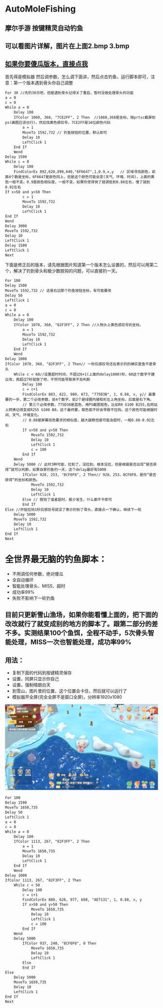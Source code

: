# AutoMoleFishing
## 摩尔手游 按键精灵自动钓鱼
## 可以看图片详解，图片在上面2.bmp 3.bmp
## [如果你要傻瓜版本，直接点我](#1)

首先得是模拟器
然后调参数，怎么调下面讲，然后点击钓鱼，运行脚本即可，注意：第一个版本遇到骨头你自己调整
```
For 30 //先钓30次吧，但是遇到骨头记得关了重启，暂时没做处理骨头的功能
a = 0
c = 0
While a = 0
	Delay 100
	IfColor 1060, 368, "7CE2FF", 2 Then  //1060,368是坐标，按prtsc截屏到ps(画图应该也行)，然后找黄色感叹号，7CE2FF是16位颜色代码
		a = 1
		MoveTo 1592,732 // 钓鱼按钮的位置，默认即可
		Delay 10
		LeftClick 1
	End If
	Wend
Delay 1500
While c = 0
	Delay 100
	FindColorEx 892,620,898,640,"6F6647",1,0.9,x,y   // 区域寻找颜色，前面4个数是坐标，6F6647是颜色同上，但是这个颜色可能会变(天气、环境、时间)，上面的黄色一般不变。0.9是颜色相似度，一般不变，如果你觉得快了就调低到0.88左右，慢了就到0.92左右
If x>50 and y>50 Then  
		c = 1
		MoveTo 1592,732
		Delay 10
		LeftClick 1
End If
Wend
Delay 3000
MoveTo 1592,732
Delay 10
LeftClick 1
Delay 1500
LeftClick 1
Next
```

下面是修正后的版本，请先根据图片知道第一个版本怎么设置的，然后可以用第二个，解决了钓到骨头和极少数脱钩的问题，可以直接钓一天。
```
For 100
Delay 1500
MoveTo 1592,732 // 这是右边那个钓鱼按钮坐标，有可能要改
Delay 50
LeftClick 1
a = 0
c = 0
While a = 0
	Delay 100
	IfColor 1070, 360, "82F3FF", 2 Then //人物头上黄色感叹号的坐标。
		a = 1
		MoveTo 1592,732
		Delay 10
		LeftClick 1
	End If
	Wend
Delay 1000
IfColor 1070, 360, "82F3FF", 2 Then// 一秒后感叹号还在表示钓的确实是鱼不是骨头
	While c < 60//设置超时时间，不超过6+1(上面的delay1000)秒，60这个数字不建议改，真超过7秒就放了吧，不然可能导致来不及判断
		Delay 100
		c = c+1
		FindColorEx 883, 622, 980, 673, "775D3B", 1, 0.88, x, y// 最重要的一步，第二个必改参数，前4个数字，前2个是绿圈内接矩形左上角坐标，后面是右下角。
		// 第三个必改参数，775D38是蓝色，用PS截图取色，比如R0 G100 B255,在网站上转换记得变成R255 G100 B0，这个最终要，取色取不好会导致不拉钩。这个颜色可能根据时间、天气、环境变化。
		// 0.88是屏幕找色要求的相似度，越大越稳但是可能会超时，一般0.88-0.92左右
		If x>50 and y>50 Then
			MoveTo 1592,732
			Delay 10
			LeftClick 1
			c = 100 
		End If
	Wend
	Delay 5000 // 此时3种可能，拉到了，没拉到，根本没拉，但是根据是否出现“是否获得”就可以判断，如果自家钓鱼钓一天，这个delay最好有5000
		IfColor 928, 253, "8CF0F8", 2 Then// 928，253，8CF0F8，是你“是否获得”的坐标和颜色。
			MoveTo 1592,732
			Delay 10
			LeftClick 1
		Else // 脱钩了或者超时，极少发生，什么都不干即可
		End If
Else //开始拉钩1秒后感叹号就没了表示钓到了骨头，直接点一下确认，继续下一轮
	Delay 5000
	MoveTo 1592,732
	Delay 10
	LeftClick 1 
End If
Next
```


<h1 id='1'>全世界最无脑的钓鱼脚本：</h1>  

+ 不用调任何参数，绝对傻瓜
+ 全自动循环
+ 智能处理骨头、MISS、超时
+ 成功率99%
+ 失败不影响下一轮钓鱼  

## 目前只更新雪山渔场，如果你能看懂上面的，把下面的改改就行了就变成别的地方的脚本了。跟第二部分的差不多。实测结果100个鱼饵，全程不动手，5次骨头智能处理，MISS一次也智能处理，成功率99%  
## 用法：  

+ 复制下面的代码到按键精灵保存
+ 设置，同屏只显示你自己
+ 设置，强制晴朗白天
+ 到雪山，图片里的位置，这个位置会卡住，然后就可以运行了
+ 模拟器开全屏(完全全屏不是窗口全屏)，分辨率1920x1080  


![Image text](https://github.com/Gumiho-xx/AutoMoleFishing/blob/main/weizhi.jpg)


```
For 100
Delay 1500
MoveTo 1650,735
Delay 50
LeftClick 1
a = 0
c = 0
While a = 0
	Delay 100
	IfColor 1113, 267, "82F3FF", 2 Then
		a = 1
		MoveTo 1650,735
		Delay 10
		LeftClick 1
	End If
	Wend
Delay 1000
IfColor 1113, 267, "82F3FF", 2 Then
	While c < 50
		Delay 100
		c = c+1
		FindColorEx 880, 626, 977, 688, "AE7131", 1, 0.88, x, y
		If x>50 and y>50 Then
			MoveTo 1650,735
			Delay 10
			LeftClick 1
			c = 100 
		End If
	Wend
	Delay 5000
		IfColor 937, 240, "8CF0F8", 0 Then
			MoveTo 1650,735
			Delay 10
			LeftClick 1
		Else
		End If
Else
	Delay 5000
	MoveTo 1650,735
	Delay 10
	LeftClick 1 
End If
Next
```

